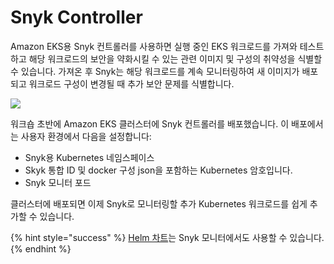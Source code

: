 # Snyk Controller

Amazon EKS용 Snyk 컨트롤러를 사용하면 실행 중인 EKS 워크로드를 가져와 테스트하고 해당 워크로드의 보안을 약화시킬 수 있는 관련 이미지 및 구성의 취약성을 식별할 수 있습니다. 가져온 후 Snyk는 해당 워크로드를 계속 모니터링하여 새 이미지가 배포되고 워크로드 구성이 변경될 때 추가 보안 문제를 식별합니다.

![](https://partner-workshop-assets.s3.us-east-2.amazonaws.com/snyk-controller-architecture.png)

워크숍 초반에 Amazon EKS 클러스터에 Snyk 컨트롤러를 배포했습니다. 이 배포에서는 사용자 환경에서 다음을 설정합니다:

* Snyk용 Kubernetes 네임스페이스
* Skyk 통합 ID 및 docker 구성 json을 포함하는 Kubernetes 암호입니다.
* Snyk 모니터 포드

클러스터에 배포되면 이제 Snyk로 모니터링할 추가 Kubernetes 워크로드를 쉽게 추가할 수 있습니다.

{% hint style="success" %}
[Helm 차트](https://hub.helm.sh/charts/snyk/snyk-monitor)는 Snyk 모니터에서도 사용할 수 있습니다.
{% endhint %}
